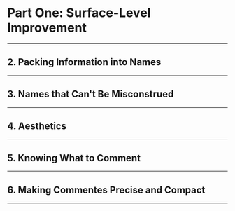 # Part One: Surface-Level Improvement

---

## 2. Packing Information into Names

---

## 3. Names that Can't Be Misconstrued

---

## 4. Aesthetics

---

## 5. Knowing What to Comment

---

## 6. Making Commentes Precise and Compact

---
